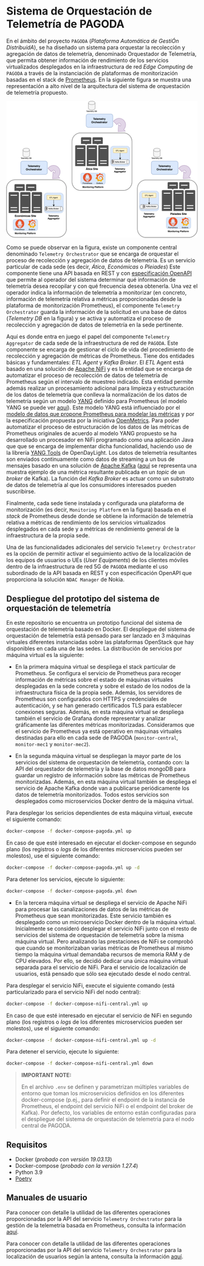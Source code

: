 # Sistema de Orquestación de Telemetría de PAGODA

En el ámbito del proyecto `PAGODA` (_Plataforma Automática de GestiÓn DistribuidA_), se ha diseñado un sistema para orquestar la recolección y agregación de datos de telemetría, denominado Orquestador de Telemetría, que permita obtener información de rendimiento de los servicios virtualizados desplegados en la infraestructura de red _Edge Computing_ de `PAGODA` a través de la instanciación de plataformas de monitorización basadas en el stack de [Prometheus](https://Prometheus.io/). En la siguiente figura se muestra una representación a alto nivel de la arquitectura del sistema de orquestación de telemetría propuesto.

![Telemetry Orchestration](docs/images/PAGODA_telemetry_orchestration-telemetry-scenario.png)

Como se puede observar en la figura, existe un componente central denominado `Telemetry Orchestrator` que se encarga de orquestar el proceso de recolección y agregación de datos de telemetría. Es un servicio particular de cada sede (es decir, _Ática_, _Económicas_ o _Pleiades_) Este componente tiene una API basada en REST y con [especificación OpenAPI](utils/openapi-spec/telemetry-api.json) que permite al operador del sistema determinar qué información de telemetría desea recopilar y con qué frecuencia  desea obtenerla. Una vez el operador indica la información de telemetría a monitorizar (en concreto, información de telemetría relativa a métricas proporcionadas desde la plataforma de monitorización Prometheus), el componente `Telemetry Orchestrator` guarda la información de la solicitud en una base de datos (_Telemetry DB_ en la figura) y se activa y automatiza el proceso de recolección y agregación de datos de telemetría en la sede pertinente. 

Aquí es donde entra en juego el papel del componente `Telemetry Aggregator` de cada sede de la infraestructura de red de `PAGODA`. Este componente se encarga de gestionar el ciclo de vida del procedimiento de recolección y agregación de métricas de Prometheus. Tiene dos entidades básicas y fundamentales: _ETL Agent_ y _Kafka Broker_. El _ETL_ Agent está basado en una solución de [Apache NiFi](https://nifi.apache.org/) y es la entidad que se encarga de automatizar el proceso de recolección de datos de telemetría de Prometheus según el intervalo de muestreo indicado. Esta entidad permite además realizar un procesamiento adicional para limpieza y estructuración de los datos de telemetría que conlleva la normalización de los datos de telemetría según un modelo [YANG](https://www.rfc-editor.org/rfc/rfc7950) definido para Prometheus (el modelo YANG se puede ver [aquí](docker/prometheus/yang-models/prometheus-pagoda.yang)). Este modelo YANG está influenciado por el [modelo de datos que propone Prometheus para modelar las métricas](https://github.com/OpenObservability/OpenMetrics/blob/main/specification/OpenMetrics.md) y por la especificación propuesta por la iniciativa [OpenMetrics](https://github.com/OpenObservability/OpenMetrics/blob/main/specification/OpenMetrics.md). Para poder automatizar el proceso de estructuración de los datos de las métricas de Prometheus originales de acuerdo al modelo YANG propuesto se ha desarrollado un procesador en NiFi programado como una aplicación Java que que se encarga de implementar dicha funcionalidad, haciendo uso de la librería [YANG Tools](https://docs.opendaylight.org/en/stable-sulfur/developer-guides/yang-tools.html) de OpenDayLight. Los datos de telemetría resultantes son enviados continuamente como datos de streaming a un bus de mensajes basado en una solución de [Apache Kafka](https://kafka.apache.org/) ([aquí](utils/prometheus-kafka-samples/yang-sample-iso8601/atica-node_network_transmit_packets_total-62f283db94774a15a79bb5aa.json) se representa una muestra ejemplo de una métrica resultante publicada en un _topic_ de un _broker_ de Kafka). La función del _Kafka Broker_ es actuar como un substrato de datos de telemetría al que los consumidores interesados pueden suscribirse. 

Finalmente, cada sede tiene instalada y configurada una plataforma de monitorización (es decir, `Monitoring Platform` en la figura) basada en el _stack_ de Prometheus desde donde se obtiene la información de telemetría relativa a métricas de rendimiento de los servicios virtualizados desplegados en cada sede y a métricas de rendimiento general de la infraestructura de la propia sede. 

Una de las funcionalidades adicionales del servicio `Telemetry Orchestrator` es la opción de permitir activar el seguimiento activo de la localización de los equipos de usuarios o UEs (_User Equipments_) de los clientes móviles dentro de la infraestructura de red 5G de `PAGODA` mediante el uso subordinado de la API basada en REST y con especificación OpenAPI que proporciona la solución `NDAC Manager` de Nokia. 

## Despliegue del prototipo del sistema de orquestación de telemetría

En este repositorio se encuentra un prototipo funcional del sistema de orquestación de telemetría basado en Docker. El despliegue del sistema de orquestación de telemetría está pensado para ser lanzado en 3 máquinas virtuales diferentes instanciadas sobre las plataformas OpenStack que hay disponibles en cada una de las sedes. La distribución de servicios por máquina virtual es la siguiente:

- En la primera máquina virtual se despliega el stack particular de Prometheus. Se configura el servicio de Prometheus para recoger información de métricas sobre el estado de máquinas virtuales desplegadas en la sede concreta y sobre el estado de los nodos de la infraestructura física de la propia sede. Además, los servidores de Prometheus son configurados con HTTPS y credenciales de autenticación, y se han generado certificados TLS para establecer conexiones seguras. Además, en esta máquina virtual se despliega también el servicio de Grafana donde representar y analizar gráficamente las diferentes métricas monitorizadas. Consideramos que el servicio de Prometheus ya está operativo en máquinas virtuales destinadas para ello en cada sede de PAGODA (`monitor-central`, `monitor-mec1` y `monitor-mec2`).

- En la segunda máquina virtual se despliegan la mayor parte de los servicios del sistema de orquestación de telemetría, contando con: la API del orquestador de telemetría y la base de datos mongoDB para guardar un registro de información sobre las métricas de Prometheus monitorizadas. Además, en esta máquina virtual también se despliega el servicio de Apache Kafka donde van a publicarse periódicamente los datos de telemetría monitorizados. Todos estos servicios son desplegados como microservicios Docker dentro de la máquina virtual. 

Para desplegar los sericios dependientes de esta máquina virtual, execute el siguiente comando:

```bash
docker-compose -f docker-compose-pagoda.yml up
```

En caso de que esté interesado en ejecutar el docker-compose en segundo plano (los registros o _logs_ de los diferentes microservicios pueden ser molestos), use el siguiente comando:
```bash
docker-compose -f docker-compose-pagoda.yml up -d
```

Para detener los servicios, ejecute lo siguiente:
```bash
docker-compose -f docker-compose-pagoda.yml down
```

- En la tercera máquina virtual se despliega el servicio de Apache NiFi para procesar las canalizaciones de datos de las métricas de Prometheus que sean monitorizadas. Este servicio también es desplegado como un microservicio Docker dentro de la máquina virtual. Inicialmente se consideró desplegar el servicio NiFi junto con el resto de servicios del sistema de orquestación de telemetría sobre la misma máquina virtual. Pero analizando las prestaciones de NiFi se comprobó que cuando se monitorizaban varias métricas de Prometheus al mismo tiempo la máquina virtual demandaba recursos de memoria RAM y de CPU elevados. Por ello, se decidió dedicar una única máquina virtual separada para el servicio de NiFi. Para el servicio de localización de usuarios, está pensado que sólo sea ejecutado desde el nodo central.

Para desplegar el servicio NiFi, execute el siguiente comando (está particularizado para el servicio NiFi del nodo central):
```bash
docker-compose -f docker-compose-nifi-central.yml up
```

En caso de que esté interesado en ejecutar el servicio de NiFi en segundo plano (los registros o _logs_ de los diferentes microservicios pueden ser molestos), use el siguiente comando:
```bash
docker-compose -f docker-compose-nifi-central.yml up -d
```

Para detener el servicio, ejecute lo siguiente:
```bash
docker-compose -f docker-compose-nifi-central.yml down
```

> **IMPORTANT NOTE:**
>
> En el archivo `.env` se definen y parametrizan múltiples variables de entorno que toman los microservicios definidos en los diferentes docker-compose (p.ej., para definir el endpoint de la instancia de Prometheus, el endpoint del servicio NiFi o el endpoint del broker de Kafka). Por defecto, los variables de entorno están configuradas para el despliegue del sistema de orquestación de telemetria para el nodo central de PAGODA.

## Requisitos

- Docker (_probado con versión 19.03.13_)
- Docker-compose (_probado con la versión 1.27.4_)
- Python 3.9
- [Poetry](https://python-poetry.org/docs/)

## Manuales de usuario

Para conocer con detalle la utilidad de las diferentes operaciones proporcionadas por la API del servicio `Telemetry Orchestrator` para la gestión de la telemetría basada en Prometheus, consulta la información [aquí](docs/prometheus-telemetry-openapi-recipe/README.md).

Para conocer con detalle la utilidad de las diferentes operaciones proporcionadas por la API del servicio `Telemetry Orchestrator` para la localización de usuarios según la antena, consulta la información [aquí](docs/ue-location-openapi-recipe/README.md).